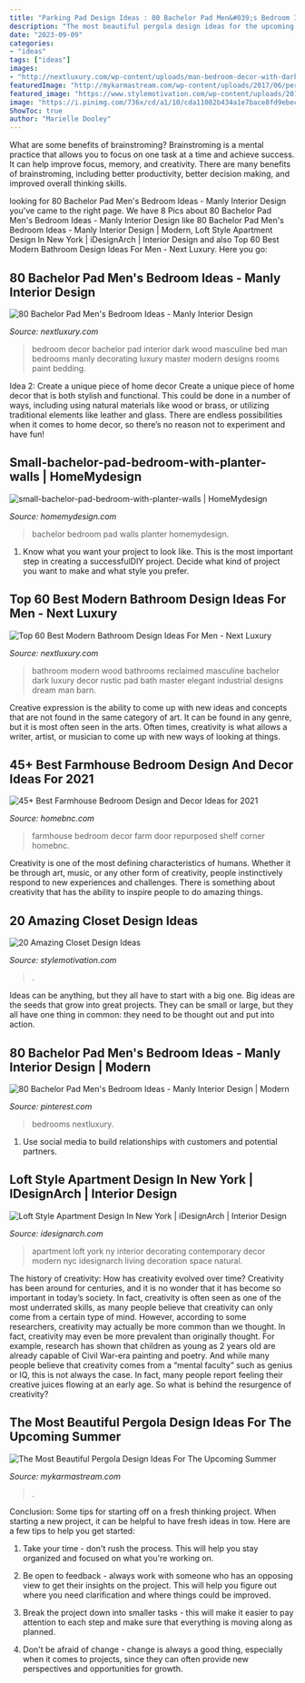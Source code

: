 ```yaml
---
title: "Parking Pad Design Ideas : 80 Bachelor Pad Men&#039;s Bedroom Ideas"
description: "The most beautiful pergola design ideas for the upcoming summer"
date: "2023-09-09"
categories:
- "ideas"
tags: ["ideas"]
images:
- "http://nextluxury.com/wp-content/uploads/man-bedroom-decor-with-dark-wood-wall.jpg"
featuredImage: "http://mykarmastream.com/wp-content/uploads/2017/06/pergola-4.jpg"
featured_image: "https://www.stylemotivation.com/wp-content/uploads/2013/11/Amazing-Closet-Organization-Ideas-22.jpg"
image: "https://i.pinimg.com/736x/cd/a1/10/cda11082b434a1e7bace8fd9ebec2dbb.jpg"
ShowToc: true
author: "Marielle Dooley"
---
```



What are some benefits of brainstroming?
Brainstroming is a mental practice that allows you to focus on one task at a time and achieve success. It can help improve focus, memory, and creativity. There are many benefits of brainstroming, including better productivity, better decision making, and improved overall thinking skills.

	

		
looking for 80 Bachelor Pad Men&#039;s Bedroom Ideas - Manly Interior Design you've came to the right page. We have 8 Pics about 80 Bachelor Pad Men&#039;s Bedroom Ideas - Manly Interior Design like 80 Bachelor Pad Men&#039;s Bedroom Ideas - Manly Interior Design | Modern, Loft Style Apartment Design In New York | iDesignArch | Interior Design and also Top 60 Best Modern Bathroom Design Ideas For Men - Next Luxury. Here you go:
		
    
## 80 Bachelor Pad Men&#039;s Bedroom Ideas - Manly Interior Design

<img loading=lazy src="http://nextluxury.com/wp-content/uploads/man-bedroom-decor-with-dark-wood-wall.jpg" onerror="this.onerror=null;this.src='https://tse2.mm.bing.net/th?id=OIP.6PyaDUU2cACdB-i5585pkgHaJ4&amp;pid=15.1';" alt="80 Bachelor Pad Men&#039;s Bedroom Ideas - Manly Interior Design">

_Source: nextluxury.com_

>bedroom decor bachelor pad interior dark wood masculine bed man bedrooms manly decorating luxury master modern designs rooms paint bedding. 

	

Idea 2: Create a unique piece of home decor
Create a unique piece of home decor that is both stylish and functional. This could be done in a number of ways, including using natural materials like wood or brass, or utilizing traditional elements like leather and glass. There are endless possibilities when it comes to home decor, so there’s no reason not to experiment and have fun!

    
## Small-bachelor-pad-bedroom-with-planter-walls | HomeMydesign

<img loading=lazy src="https://homemydesign.com/wp-content/uploads/2014/07/small-bachelor-pad-bedroom-with-planter-walls.jpg" onerror="this.onerror=null;this.src='https://tse2.mm.bing.net/th?id=OIP.7v0eOIe_lfu6aOlrPZjBtAHaE4&amp;pid=15.1';" alt="small-bachelor-pad-bedroom-with-planter-walls | HomeMydesign">

_Source: homemydesign.com_

>bachelor bedroom pad walls planter homemydesign. 

	

1. Know what you want your project to look like. This is the most important step in creating a successfulDIY project. Decide what kind of project you want to make and what style you prefer.

    
## Top 60 Best Modern Bathroom Design Ideas For Men - Next Luxury

<img loading=lazy src="http://nextluxury.com/wp-content/uploads/elegant-bathroom-ideas.jpg" onerror="this.onerror=null;this.src='https://tse1.mm.bing.net/th?id=OIP.OXq7xVe-RNHJlY9u_ESlaQAAAA&amp;pid=15.1';" alt="Top 60 Best Modern Bathroom Design Ideas For Men - Next Luxury">

_Source: nextluxury.com_

>bathroom modern wood bathrooms reclaimed masculine bachelor dark luxury decor rustic pad bath master elegant industrial designs dream man barn. 

	

Creative expression is the ability to come up with new ideas and concepts that are not found in the same category of art. It can be found in any genre, but it is most often seen in the arts. Often times, creativity is what allows a writer, artist, or musician to come up with new ways of looking at things.

    
## 45+ Best Farmhouse Bedroom Design And Decor Ideas For 2021

<img loading=lazy src="https://homebnc.com/homeimg/2017/06/20-farmhouse-bedroom-design-decor-ideas-homebnc.jpg" onerror="this.onerror=null;this.src='https://tse4.mm.bing.net/th?id=OIP.5SsYmSJpn2TRDux8nSdODQHaNM&amp;pid=15.1';" alt="45+ Best Farmhouse Bedroom Design and Decor Ideas for 2021">

_Source: homebnc.com_

>farmhouse bedroom decor farm door repurposed shelf corner homebnc. 

	

Creativity is one of the most defining characteristics of humans. Whether it be through art, music, or any other form of creativity, people instinctively respond to new experiences and challenges. There is something about creativity that has the ability to inspire people to do amazing things.

    
## 20 Amazing Closet Design Ideas

<img loading=lazy src="https://www.stylemotivation.com/wp-content/uploads/2013/11/Amazing-Closet-Organization-Ideas-22.jpg" onerror="this.onerror=null;this.src='https://tse3.mm.bing.net/th?id=OIP.aZgsuLkBPkuf-P9RHgK1WwAAAA&amp;pid=15.1';" alt="20 Amazing Closet Design Ideas">

_Source: stylemotivation.com_

>. 

	

Ideas can be anything, but they all have to start with a big one. Big ideas are the seeds that grow into great projects. They can be small or large, but they all have one thing in common: they need to be thought out and put into action.

    
## 80 Bachelor Pad Men&#039;s Bedroom Ideas - Manly Interior Design | Modern

<img loading=lazy src="https://i.pinimg.com/736x/cd/a1/10/cda11082b434a1e7bace8fd9ebec2dbb.jpg" onerror="this.onerror=null;this.src='https://tse3.mm.bing.net/th?id=OIP.rqt3woND78R8rLA3eOlbjgHaE8&amp;pid=15.1';" alt="80 Bachelor Pad Men&#039;s Bedroom Ideas - Manly Interior Design | Modern">

_Source: pinterest.com_

>bedrooms nextluxury. 

	

1. Use social media to build relationships with customers and potential partners.

    
## Loft Style Apartment Design In New York | IDesignArch | Interior Design

<img loading=lazy src="http://www.idesignarch.com/wp-content/uploads/Loft-Style-Apartment-Design-NY_2.jpg" onerror="this.onerror=null;this.src='https://tse3.mm.bing.net/th?id=OIP.kJcVGbU5Bk6prJC4uyNSIgHaLG&amp;pid=15.1';" alt="Loft Style Apartment Design In New York | iDesignArch | Interior Design">

_Source: idesignarch.com_

>apartment loft york ny interior decorating contemporary decor modern nyc idesignarch living decoration space natural. 

	

The history of creativity: How has creativity evolved over time?
Creativity has been around for centuries, and it is no wonder that it has become so important in today’s society. In fact, creativity is often seen as one of the most underrated skills, as many people believe that creativity can only come from a certain type of mind. However, according to some researchers, creativity may actually be more common than we thought. In fact, creativity may even be more prevalent than originally thought. For example, research has shown that children as young as 2 years old are already capable of Civil War-era painting and poetry. And while many people believe that creativity comes from a “mental faculty” such as genius or IQ, this is not always the case. In fact, many people report feeling their creative juices flowing at an early age. So what is behind the resurgence of creativity?

    
## The Most Beautiful Pergola Design Ideas For The Upcoming Summer

<img loading=lazy src="http://mykarmastream.com/wp-content/uploads/2017/06/pergola-4.jpg" onerror="this.onerror=null;this.src='https://tse4.mm.bing.net/th?id=OIP.J3MYKT9KJrXkmDZM9uGu4QHaIQ&amp;pid=15.1';" alt="The Most Beautiful Pergola Design Ideas For The Upcoming Summer">

_Source: mykarmastream.com_

>. 

	

Conclusion: Some tips for starting off on a fresh thinking project.
When starting a new project, it can be helpful to have fresh ideas in tow. Here are a few tips to help you get started:
1. Take your time - don't rush the process. This will help you stay organized and focused on what you're working on.

2. Be open to feedback - always work with someone who has an opposing view to get their insights on the project. This will help you figure out where you need clarification and where things could be improved.

3. Break the project down into smaller tasks - this will make it easier to pay attention to each step and make sure that everything is moving along as planned.

4. Don't be afraid of change - change is always a good thing, especially when it comes to projects, since they can often provide new perspectives and opportunities for growth.


